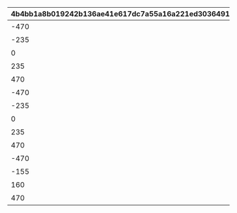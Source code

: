 |4b4bb1a8b019242b136ae41e617dc7a55a16a221ed303649176ff893a63ac817|cf084bf8798f47aa283fb972d8144062560a9f239aad45a476a2a6febc1ef287|7c4e70e47ce8d219b8e7ba3a60d915d2245dd5fa50c205f717330d010b6c671e|6d335080a42b67fa6fdc488652cc1a71a24a2ae116bf6bad09a387d644b25261|3d88ddfa1bd35098beaae833fb5473f423ca59605486652eff2e46e3128cb2f2|743c7d580559f7f8f7ccd1382eacc2cb82e884e4a8a9f2ae5a325b2e1497fa6f|acc016fe51613eb7ac288db975ba24489c38598396adfd6f5254d567a3c9678b|1926e707ad5ce95cf8540c8db0cba18bf7a7e99169dd4e387446370d0ab4c7cc|41ca6812b5b93869c516cba3d6be090598e4d417ddd87c5c90f22d7faa4d6a89|bb59d1187211ae77202534385f17881ed089824e3607c41ae0ff2d1a93db0e08|c689aebd2c493d1d88ccd19ee5a53614cc0e7c9d44d23490fbfe5876da3f5b75|ecc8928c7b882546ff3259b311ea5fbfa23d8d2dd1e2ec5b493add41dfa99d5d|aa3135052a483cf087806e53de9dff02c80d8322884a6da4e1830c92c1780134|be794ec5171042e67687c5a41d39de62cb0890a69b682617b747e5e008db5346|a9b996ec1a44809e990c882493d6f1a8da32a587c01f6df51fd93d3328a7e25a|05b923faefb3426a8e08a754a91202bff997625cf1b94881ae973ec276440567|0bc506af9d49fa91bd1335d72f45000fdb14ea62caaf9ec05c2e0f69c3595682|
| --- | --- | --- | --- | --- | --- | --- | --- | --- | --- | --- | --- | --- | --- | --- | --- | --- |
|-470|10|1|11001001|4104351|11001001|108|4104401|4201401|4101351|100000|11001|7200|4101401|43200|スィオネ\n樹林|1|
|-235|10|1|11001002|4110351|11001002|90|4110401|4203401|4106351|100000|11001|7200|4106401|43200|ヘリケ巨木|2|
|0|10|1|11001003|4105351|11001003|108|4105401|4201401|4102351|100000|11001|7200|4102401|43200|イオカステ\n岩山|3|
|235|10|1|11001004|4109351|11001004|90|4109401|4203401|4108351|100000|11001|7200|4108401|43200|ハルパリ\n大滝|4|
|470|10|1|11001005|4107351|11001005|108|4107401|4201401|4103351|100000|11001|7200|4103401|43200|ムネメー川|5|
|-470|10|1|11002001|4101401|11002003|108|4201401|4301401|4301351|100000|11002|7200|4104401|43200|アルバ浜堤|6|
|-235|10|1|11002002|4106401|11002002|90|4203401|4305401|4305351|100000|11002|7200|4110401|43200|サダルスド\n砂浜|7|
|0|10|1|11002003|4102401|11002001|108|4201401|4302401|4302351|100000|11002|7200|4105401|43200|ダルリク\n巨岩|8|
|235|10|1|11002004|4108401|11001005|90|4203401|4304401|4304351|100000|11002|7200|4109401|43200|アンカル川|9|
|470|10|1|11002005|4103401|11001001|108|4201401|4303401|4303351|100000|11002|7200|4107401|43200|ダクビア\n森林|10|
|-470|10|1|11003001|4201401|11003001|108|4104401|4109401|4201351|100000|11003|7200|4101401|43200|ミーマス\n洞穴|11|
|-155|10|1|11003002|4202401|11003002|90|4102401|4110401|4202351|100000|11003|7200|4108401|43200|レアント川|11|
|160|10|1|11003003|4203401|11003003|108|4105401|4109401|4203351|100000|11003|7200|4103401|43200|ケランド\n廃墟|11|
|470|10|1|11003004|4204401|11003004|90|4107401|4110401|4204351|100000|11003|7200|4106401|43200|デオネカ\n氷海|11|